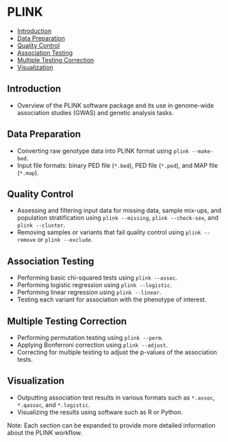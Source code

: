 # PLINK

- [Introduction](#introduction)
- [Data Preparation](#data-preparation)
- [Quality Control](#quality-control)
- [Association Testing](#association-testing)
- [Multiple Testing Correction](#multiple-testing-correction)
- [Visualization](#visualization)


## Introduction
- Overview of the PLINK software package and its use in genome-wide association studies (GWAS) and genetic analysis tasks.

## Data Preparation
- Converting raw genotype data into PLINK format using `plink --make-bed`.
- Input file formats: binary PED file (`*.bed`), PED file (`*.ped`), and MAP file (`*.map`).

## Quality Control
- Assessing and filtering input data for missing data, sample mix-ups, and population stratification using `plink --missing`, `plink --check-sex`, and `plink --cluster`.
- Removing samples or variants that fail quality control using `plink --remove` or `plink --exclude`.

## Association Testing
- Performing basic chi-squared tests using `plink --assoc`.
- Performing logistic regression using `plink --logistic`.
- Performing linear regression using `plink --linear`.
- Testing each variant for association with the phenotype of interest.

## Multiple Testing Correction
- Performing permutation testing using `plink --perm`.
- Applying Bonferroni correction using `plink --adjust`.
- Correcting for multiple testing to adjust the p-values of the association tests.

## Visualization
- Outputting association test results in various formats such as `*.assoc`, `*.qassoc`, and `*.logistic`.
- Visualizing the results using software such as R or Python.

Note: Each section can be expanded to provide more detailed information about the PLINK workflow.
